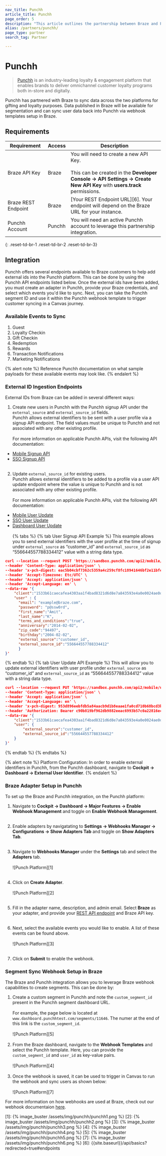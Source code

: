 ```yaml
---
nav_title: Punchh
article_title: Punchh
page_order: 5
description: "This article outlines the partnership between Braze and Punchh. This integration enables you to sync data across the two platforms for gifting and loyalty purposes. Data published in Braze will be available for segmentation and can sync user data back into Punchh via webhook templates setup in Braze. "
alias: /partners/punchh/
page_type: partner
search_tag: Partner

---
```


# Punchh

> [Punchh](https://punchh.com/) is an industry-leading loyalty & engagement platform that enables brands to deliver omnichannel customer loyalty programs both in-store and digitally. 

Punchh has partnered with Braze to sync data across the two platforms for gifting and loyalty purposes. Data published in Braze will be available for segmentation and can sync user data back into Punchh via webhook templates setup in Braze.  

## Requirements

| Requirement | Access | Description |
|---|---|---|
| Braze API Key | Braze | You will need to create a new API Key.<br><br>This can be created in the __Developer Console -> API Settings -> Create New API Key__ with __users.track__ permissions. |
| Braze REST Endpoint | Braze | [Your REST Endpoint URL][6]. Your endpoint will depend on the Braze URL for your instance. |
| Punchh Account | Punchh | You will need an active Punchh account to leverage this partnership integration. |
{: .reset-td-br-1 .reset-td-br-2 .reset-td-br-3}

## Integration

Punchh offers several endpoints available to Braze customers to help add external ids into the Punchh platform. This can be done by using the Punchh API endpoints listed below. Once the external ids have been added, you must create an adapter in Punchh, provide your Braze credentials, and select which events you'd like to sync. Next, you can take the Punchh segment ID and use it within the Punchh webhook template to trigger customer syncing in a Canvas journey.

### Available Events to Sync
1. Guest
2. Loyalty Checkin
3. Gift Checkin
4. Redemption
5. Rewards
6. Transaction Notifications
7. Marketing Notifications

{% alert note %}
Reference Punchh documentation on what sample payloads for these available events may look like. 
{% endalert %}

### External ID Ingestion Endpoints

External IDs from Braze can be added in several different ways:

1. Create new users in Punchh with the Punchh signup API under the `external_source` and `external_source_id` fields.<br>Punchh allows external identifiers to be sent with a user profile via a signup API endpoint. The field values must be unique to Punchh and not associated with any other existing profile. <br><br>For more information on applicable Punchh APIs, visit the following API documentation:
- [Mobile Signup API](https://developers.punchh.com/mobile-apis/users/mobile-sign-up)
- [SSO Signup API](https://developers.punchh.com/sso-online-apis/single-sign-on/sso-signup)<br><br>
2. Update `external_source_id` for existing users. <br>Punchh allows external identifiers to be added to a profile via a user API update endpoint where the value is unique to Punchh and is not associated with any other existing profile.<br><br>For more information on applicable Punchh APIs, visit the following API documentation: 
- [Mobile User Update](https://developers.punchh.com/mobile-apis/users/mobile-update-user-profile)
- [SSO User Update](https://developers.punchh.com/sso-online-apis/single-sign-on/sso-update-user-information)
- [Dashboard User Update](https://developers.punchh.com/platform-functions-apis/users/dashboard-users-update)
<br><br>
{% tabs %}
{% tab User Signup API Example %}
This example allows you to send external identifiers with the user profile at the time of signup under `external_source` as “customer_id” and `external_source_id` as “556644557788334412” value with a string data type.

```json
curl --location --request POST 'https://sandbox.punchh.com/api2/mobile/users' \
--header 'Content-Type: application/json' \
--header 'x-pch-digest: eac5b04cbf7362c5359a4c259cf8fc18941646bf2e11bfe46be0031ffaa1100b' \
--header 'Accept-Timezone: Etc/UTC' \
--header 'Accept: application/json' \
--header 'Accept-Language: en' \
--data-raw '{
    "client":"1533b61caecafea4303aa1f4bad8321d6d8e7a843593e4a0e0024ae0d30b",
    "user" : {
      "email": "example@braze.com",
      "password": "p@ssw0rd",
      "first_name":"Amit",
      "last_name":"K",
      "terms_and_conditions":"true",
      "anniversary":"2014-02-02",
      "zip_code":"94497",
      "birthday":"2004-02-02",
      "external_source":"customer_id",
      "external_source_id":"556644557788334412"
      }
}'
```
{% endtab %}
{% tab User Update API Example %}
This will allow you to update external identifiers with user profile under `external_source` as “customer_id” and `external_source_id` as “556644557788334412” value with a string data type.

```json
curl --location --request PUT 'https://sandbox.punchh.com/api2/mobile/users' \
--header 'Content-Type: application/json' \
--header 'Accept: application/json' \
--header 'Accept-Language: en' \
--header 'x-pch-digest: 953d896eebfdb5a84aacb9d1b8eaae1fa0cd710b68bcd3b2324415ac40fee99c' \
--header 'Authorization: Bearer c90b819bf962db9882eeac6993b57c0a22816ecad0e5229b27320d63' \
--data-raw '{
    "client":"1533b61caecafea4303aa1f4bad8321d6d8e7a843593e4a0e0024ae0d30b",
    "user": {
        "external_source":"customer_id",
        "external_source_id":"556644557788334412"
    }
}'
```

{% endtab %}
{% endtabs %}

{% alert note %}
Platform Configuration: In order to enable external identifiers in Punchh, from the Punchh dashboard, navigate to __Cockpit -> Dashboard -> External User Identifier__.
{% endalert %}

### Braze Adapter Setup in Punchh

To set up the Braze and Punchh integration, on the Punchh platform:

1. Navigate to __Cockpit -> Dashboard -> Major Features -> Enable Webhook Management__ and toggle on __Enable Webhook Management__.<br><br>

2. Enable adapters by navigatating to __Settings -> Webhooks Manager -> Configurations -> Show Adapters Tab__ and toggle on __Show Adapters Tab__.<br><br>

1. Navigate to __Webhooks Manager__ under the __Settings__ tab and select the __Adapters__ tab. <br><br>![Punch Platform][1]<br><br>

2. Click on __Create Adapter__.<br><br>![Punch Platform][2]<br><br>

3. Fill in the adapter name, description, and admin email. Select __Braze__ as your adapter, and provide your [REST API endpoint]({{site.baseurl}}/api/basics/#endpoints) and Braze API key.<br><br>

4. Next, select the available events you would like to enable. A list of these events can be found above.<br><br>![Punch Platform][3]<br><br>

5. Click on __Submit__ to enable the webhook.

### Segment Sync Webhook Setup in Braze 

The Braze and Punchh integration allows you to leverage Braze webhook capabilities to create segments. This can be done by:

1. Create a custom segment in Punchh and note the `custom_segment_id` present in the Punchh segment dashboard URL. <br><br>For example, the page below is located at `www.dashboard.punchhtest.com/segments/11646`. The numer at the end of this link is the `custom_segment_id`.<br><br>![Punch Platform][5]<br><br>
2. From the Braze dashboard, navigate to the __Webhook Templates__ and select the Punchh template. Here, you can provide the `custom_segment_id` and `user_id` as key-value pairs.<br><br>![Punch Platform][4]<br><br>
3. Once the webhook is saved, it can be used to trigger in Canvas to run the webhook and sync users as shown below:<br><br>![Punch Platform][7]

For more information on how webhooks are used at Braze, check out our webhook documentaion [here]({{site.baseurl}}/user_guide/message_building_by_channel/webhooks/creating_a_webhook/). 

[1]: {% image_buster /assets/img/punchh/punchh1.png %}
[2]: {% image_buster /assets/img/punchh/punchh2.png %}
[3]: {% image_buster /assets/img/punchh/punchh3.png %}
[4]: {% image_buster /assets/img/punchh/punchh4.png %}
[5]: {% image_buster /assets/img/punchh/punchh5.png %}
[7]: {% image_buster /assets/img/punchh/punchh6.png %}
[6]: {{site.baseurl}}/api/basics?redirected=true#endpoints